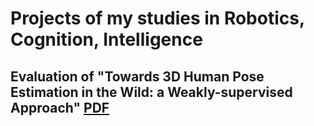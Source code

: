# Projects of my studies in Robotics, Cognition, Intelligence

## Evaluation of "Towards 3D Human Pose Estimation in the Wild: a Weakly-supervised Approach" [PDF](https://github.com/ma-rv/rci/blob/master/Evaluation_%20Towards%203D%20Human%20Pose%20Estimation%20in%20the%20Wild%20a%20Weakly-supervised%20Approach.pdf)

